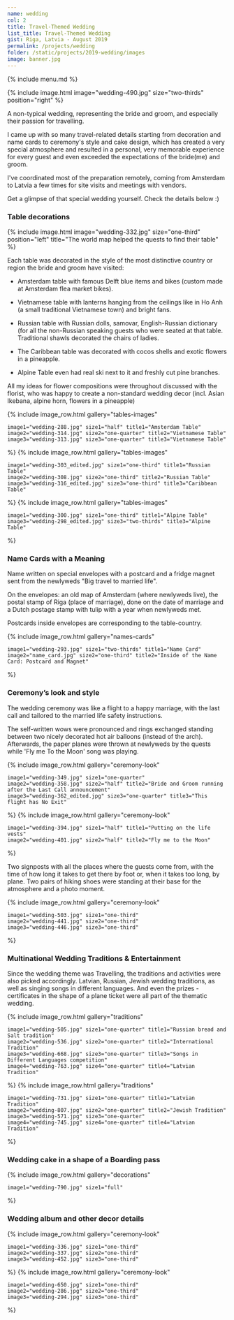 ```yaml
---
name: wedding
col: 2
title: Travel-Themed Wedding
list_title: Travel-Themed Wedding
gist: Riga, Latvia - August 2019
permalink: /projects/wedding
folder: /static/projects/2019-wedding/images
image: banner.jpg
---
```


{% include menu.md %}

{% 
include image.html 
    image="wedding-490.jpg" 
    size="two-thirds" 
    position="right" 
%}

A non-typical wedding, representing the bride and groom, and especially their passion for travelling.

I came up with so many travel-related details starting from decoration and name cards to ceremony's style and cake design, which has created a very special atmosphere and resulted in a personal, very memorable experience for every guest and even exceeded the expectations of the bride(me) and groom.

I've coordinated most of the preparation remotely, coming from Amsterdam to Latvia a few times for site visits and meetings with vendors.

Get a glimpse of that special wedding yourself. Check the details below :)

### Table decorations

{% include image.html 
    image="wedding-332.jpg" 
    size="one-third"
    position="left"
    title="The world map helped the quests to find their table"
%}

Each table was decorated in the style of the most distinctive country or region the bride and groom have visited:

- Amsterdam table with famous Delft blue items and bikes (custom made at Amsterdam flea market bikes).

- Vietnamese table with lanterns hanging from the ceilings like in Ho Anh (a small traditional Vietnamese town) and bright fans.

- Russian table with Russian dolls, samovar, English-Russian dictionary (for all the non-Russian speaking guests who were seated at that table. Traditional shawls decorated the chairs of ladies.

- The Caribbean table was decorated with cocos shells and exotic flowers in a pineapple.

- Alpine Table even had real ski next to it and freshly cut pine branches.

All my ideas for flower compositions were throughout discussed with the florist, who was happy to create a non-standard wedding decor (incl. Asian Ikebana, alpine horn, flowers in a pineapple)

{% include image_row.html
    gallery="tables-images"
     
    image1="wedding-288.jpg" size1="half" title1="Amsterdam Table"
    image2="wedding-314.jpg" size2="one-quarter" title2="Vietnamese Table"
    image3="wedding-313.jpg" size3="one-quarter" title3="Vietnamese Table"
%}
{% include image_row.html
    gallery="tables-images"
     
    image1="wedding-303_edited.jpg" size1="one-third" title1="Russian Table"
    image2="wedding-308.jpg" size2="one-third" title2="Russian Table"
    image3="wedding-316_edited.jpg" size3="one-third" title3="Caribbean Table"
%}
{% include image_row.html
    gallery="tables-images"
     
    image1="wedding-300.jpg" size1="one-third" title1="Alpine Table"
    image3="wedding-298_edited.jpg" size3="two-thirds" title3="Alpine Table"
%}

### Name Cards with a Meaning

Name written on special envelopes with a postcard and a fridge magnet sent from the newlyweds "Big travel to married life".

On the envelopes: an old map of Amsterdam (where newlyweds live), the postal stamp of Riga (place of marriage), 
done on the date of marriage and a Dutch postage stamp with tulip with a year when newlyweds met.

Postcards inside envelopes are corresponding to the table-country.

{% include image_row.html
    gallery="names-cards"
     
    image1="wedding-293.jpg" size1="two-thirds" title1="Name Card"
    image2="name_card.jpg" size2="one-third" title2="Inside of the Name Card: Postcard and Magnet"
%}

### Ceremony’s look and style

The wedding ceremony was like a flight to a happy marriage, with the last call and tailored to the married life safety instructions.

The self-written wows were pronounced and rings exchanged standing between two nicely decorated hot air balloons (instead of the arch). 
Afterwards, the paper planes were thrown at newlyweds by the quests while 'Fly me To the Moon' song was playing.

{% include image_row.html
    gallery="ceremony-look"
     
    image1="wedding-349.jpg" size1="one-quarter"
    image2="wedding-358.jpg" size2="half" title2="Bride and Groom running after the Last Call announcement"
    image3="wedding-362_edited.jpg" size3="one-quarter" title3="This flight has No Exit"
%}
{% include image_row.html
    gallery="ceremony-look"
     
    image1="wedding-394.jpg" size1="half" title1="Putting on the life vests"
    image2="wedding-401.jpg" size2="half" title2="Fly me to the Moon"
%}

Two signposts with all the places where the guests come from, with the time of how long it takes to get there by foot or, when it takes too long, by plane. 
Two pairs of hiking shoes were standing at their base for the atmosphere and a photo moment.

{% include image_row.html
    gallery="ceremony-look"
     
    image1="wedding-503.jpg" size1="one-third"
    image2="wedding-441.jpg" size2="one-third"
    image3="wedding-446.jpg" size3="one-third"
%}

### Multinational Wedding Traditions & Entertainment

Since the wedding theme was Travelling, the traditions and activities were also picked accordingly. 
Latvian, Russian, Jewish wedding traditions, as well as singing songs in different languages. 
And even the prizes - certificates in the shape of a plane ticket were all part of the thematic wedding.

{% include image_row.html
    gallery="traditions"
     
    image1="wedding-505.jpg" size1="one-quarter" title1="Russian bread and Salt tradition"
    image2="wedding-536.jpg" size2="one-quarter" title2="International Tradition"
    image3="wedding-668.jpg" size3="one-quarter" title3="Songs in Different Languages competition"
    image4="wedding-763.jpg" size4="one-quarter" title4="Latvian Tradition"
%}
{% include image_row.html
    gallery="traditions"
     
    image1="wedding-731.jpg" size1="one-quarter" title1="Latvian Tradition"
    image2="wedding-807.jpg" size2="one-quarter" title2="Jewish Tradition"
    image3="wedding-571.jpg" size3="one-quarter"
    image4="wedding-745.jpg" size4="one-quarter" title4="Latvian Tradition"
%}

### Wedding cake in a shape of a Boarding pass

{% include image_row.html
    gallery="decorations"
     
    image1="wedding-790.jpg" size1="full"
%}

### Wedding album and other decor details

{% include image_row.html
    gallery="ceremony-look"
     
    image1="wedding-336.jpg" size1="one-third"
    image2="wedding-337.jpg" size2="one-third"
    image3="wedding-452.jpg" size3="one-third"
%}
{% include image_row.html
    gallery="ceremony-look"
     
    image1="wedding-650.jpg" size1="one-third"
    image2="wedding-286.jpg" size2="one-third"
    image3="wedding-294.jpg" size3="one-third"
%}
